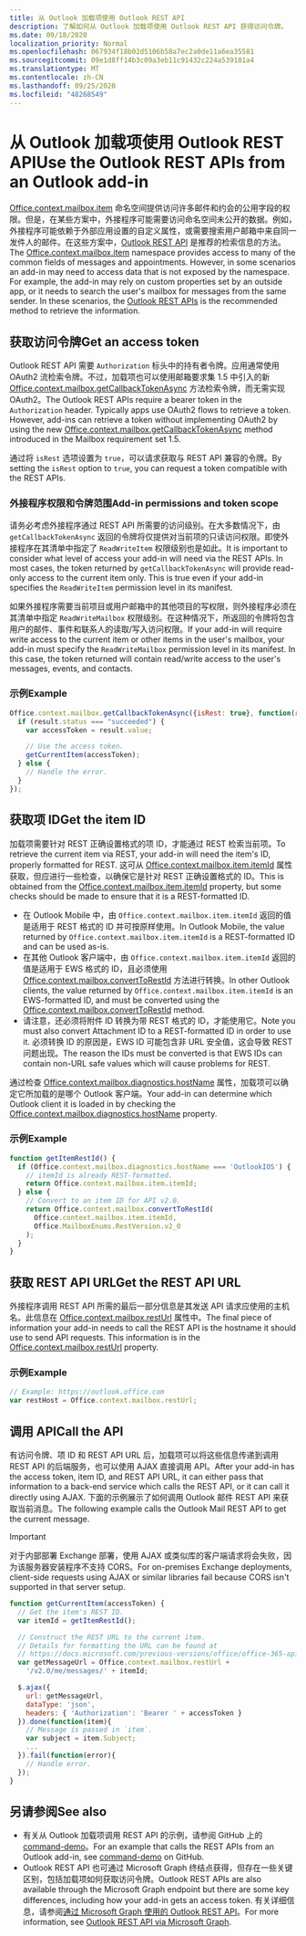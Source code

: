 ```yaml
---
title: 从 Outlook 加载项使用 Outlook REST API
description: 了解如何从 Outlook 加载项使用 Outlook REST API 获得访问令牌。
ms.date: 09/18/2020
localization_priority: Normal
ms.openlocfilehash: 067934f18b02d5106b58a7ec2a0de11a6ea35581
ms.sourcegitcommit: 09e1d8ff14b3c09a3eb11c91432c224a539181a4
ms.translationtype: MT
ms.contentlocale: zh-CN
ms.lasthandoff: 09/25/2020
ms.locfileid: "48268549"
---
```

# <a name="use-the-outlook-rest-apis-from-an-outlook-add-in"></a><span data-ttu-id="10309-103">从 Outlook 加载项使用 Outlook REST API</span><span class="sxs-lookup"><span data-stu-id="10309-103">Use the Outlook REST APIs from an Outlook add-in</span></span>

<span data-ttu-id="10309-p101">[Office.context.mailbox.item](../reference/objectmodel/preview-requirement-set/office.context.mailbox.item.md) 命名空间提供访问许多邮件和约会的公用字段的权限。但是，在某些方案中，外接程序可能需要访问命名空间未公开的数据。例如，外接程序可能依赖于外部应用设置的自定义属性，或需要搜索用户邮箱中来自同一发件人的邮件。在这些方案中，[Outlook REST API](/outlook/rest/index) 是推荐的检索信息的方法。</span><span class="sxs-lookup"><span data-stu-id="10309-p101">The [Office.context.mailbox.item](../reference/objectmodel/preview-requirement-set/office.context.mailbox.item.md) namespace provides access to many of the common fields of messages and appointments. However, in some scenarios an add-in may need to access data that is not exposed by the namespace. For example, the add-in may rely on custom properties set by an outside app, or it needs to search the user's mailbox for messages from the same sender. In these scenarios, the [Outlook REST APIs](/outlook/rest/index) is the recommended method to retrieve the information.</span></span>

## <a name="get-an-access-token"></a><span data-ttu-id="10309-108">获取访问令牌</span><span class="sxs-lookup"><span data-stu-id="10309-108">Get an access token</span></span>

<span data-ttu-id="10309-p102">Outlook REST API 需要 `Authorization` 标头中的持有者令牌。应用通常使用 OAuth2 流检索令牌。不过，加载项也可以使用邮箱要求集 1.5 中引入的新 [Office.context.mailbox.getCallbackTokenAsync](../reference/objectmodel/preview-requirement-set/office.context.mailbox.md#methods) 方法检索令牌，而无需实现 OAuth2。</span><span class="sxs-lookup"><span data-stu-id="10309-p102">The Outlook REST APIs require a bearer token in the `Authorization` header. Typically apps use OAuth2 flows to retrieve a token. However, add-ins can retrieve a token without implementing OAuth2 by using the new [Office.context.mailbox.getCallbackTokenAsync](../reference/objectmodel/preview-requirement-set/office.context.mailbox.md#methods) method introduced in the Mailbox requirement set 1.5.</span></span>

<span data-ttu-id="10309-112">通过将 `isRest` 选项设置为 `true`，可以请求获取与 REST API 兼容的令牌。</span><span class="sxs-lookup"><span data-stu-id="10309-112">By setting the `isRest` option to `true`, you can request a token compatible with the REST APIs.</span></span>

### <a name="add-in-permissions-and-token-scope"></a><span data-ttu-id="10309-113">外接程序权限和令牌范围</span><span class="sxs-lookup"><span data-stu-id="10309-113">Add-in permissions and token scope</span></span>

<span data-ttu-id="10309-p103">请务必考虑外接程序通过 REST API 所需要的访问级别。在大多数情况下，由 `getCallbackTokenAsync` 返回的令牌将仅提供对当前项的只读访问权限。即使外接程序在其清单中指定了 `ReadWriteItem` 权限级别也是如此。</span><span class="sxs-lookup"><span data-stu-id="10309-p103">It is important to consider what level of access your add-in will need via the REST APIs. In most cases, the token returned by `getCallbackTokenAsync` will provide read-only access to the current item only. This is true even if your add-in specifies the `ReadWriteItem` permission level in its manifest.</span></span>

<span data-ttu-id="10309-p104">如果外接程序需要当前项目或用户邮箱中的其他项目的写权限，则外接程序必须在其清单中指定 `ReadWriteMailbox` 权限级别。在这种情况下，所返回的令牌将包含用户的邮件、事件和联系人的读取/写入访问权限。</span><span class="sxs-lookup"><span data-stu-id="10309-p104">If your add-in will require write access to the current item or other items in the user's mailbox, your add-in must specify the `ReadWriteMailbox` permission level in its manifest. In this case, the token returned will contain read/write access to the user's messages, events, and contacts.</span></span>

### <a name="example"></a><span data-ttu-id="10309-119">示例</span><span class="sxs-lookup"><span data-stu-id="10309-119">Example</span></span>

```js
Office.context.mailbox.getCallbackTokenAsync({isRest: true}, function(result){
  if (result.status === "succeeded") {
    var accessToken = result.value;

    // Use the access token.
    getCurrentItem(accessToken);
  } else {
    // Handle the error.
  }
});
```

## <a name="get-the-item-id"></a><span data-ttu-id="10309-120">获取项 ID</span><span class="sxs-lookup"><span data-stu-id="10309-120">Get the item ID</span></span>

<span data-ttu-id="10309-121">加载项需要针对 REST 正确设置格式的项 ID，才能通过 REST 检索当前项。</span><span class="sxs-lookup"><span data-stu-id="10309-121">To retrieve the current item via REST, your add-in will need the item's ID, properly formatted for REST.</span></span> <span data-ttu-id="10309-122">这可从 [Office.context.mailbox.item.itemId](../reference/objectmodel/preview-requirement-set/office.context.mailbox.item.md#properties) 属性获取，但应进行一些检查，以确保它是针对 REST 正确设置格式的 ID。</span><span class="sxs-lookup"><span data-stu-id="10309-122">This is obtained from the [Office.context.mailbox.item.itemId](../reference/objectmodel/preview-requirement-set/office.context.mailbox.item.md#properties) property, but some checks should be made to ensure that it is a REST-formatted ID.</span></span>

- <span data-ttu-id="10309-123">在 Outlook Mobile 中，由 `Office.context.mailbox.item.itemId` 返回的值是适用于 REST 格式的 ID 并可按原样使用。</span><span class="sxs-lookup"><span data-stu-id="10309-123">In Outlook Mobile, the value returned by `Office.context.mailbox.item.itemId` is a REST-formatted ID and can be used as-is.</span></span>
- <span data-ttu-id="10309-124">在其他 Outlook 客户端中，由 `Office.context.mailbox.item.itemId` 返回的值是适用于 EWS 格式的 ID，且必须使用 [Office.context.mailbox.convertToRestId](../reference/objectmodel/preview-requirement-set/office.context.mailbox.md#methods) 方法进行转换。</span><span class="sxs-lookup"><span data-stu-id="10309-124">In other Outlook clients, the value returned by `Office.context.mailbox.item.itemId` is an EWS-formatted ID, and must be converted using the [Office.context.mailbox.convertToRestId](../reference/objectmodel/preview-requirement-set/office.context.mailbox.md#methods) method.</span></span>
- <span data-ttu-id="10309-125">请注意，还必须将附件 ID 转换为带 REST 格式的 ID，才能使用它。</span><span class="sxs-lookup"><span data-stu-id="10309-125">Note you must also convert Attachment ID to a REST-formatted ID in order to use it.</span></span> <span data-ttu-id="10309-126">必须转换 ID 的原因是，EWS ID 可能包含非 URL 安全值，这会导致 REST 问题出现。</span><span class="sxs-lookup"><span data-stu-id="10309-126">The reason the IDs must be converted is that EWS IDs can contain non-URL safe values which will cause problems for REST.</span></span>

<span data-ttu-id="10309-127">通过检查 [Office.context.mailbox.diagnostics.hostName](/javascript/api/outlook/office.diagnostics#hostname) 属性，加载项可以确定它所加载的是哪个 Outlook 客户端。</span><span class="sxs-lookup"><span data-stu-id="10309-127">Your add-in can determine which Outlook client it is loaded in by checking the [Office.context.mailbox.diagnostics.hostName](/javascript/api/outlook/office.diagnostics#hostname) property.</span></span>

### <a name="example"></a><span data-ttu-id="10309-128">示例</span><span class="sxs-lookup"><span data-stu-id="10309-128">Example</span></span>

```js
function getItemRestId() {
  if (Office.context.mailbox.diagnostics.hostName === 'OutlookIOS') {
    // itemId is already REST-formatted.
    return Office.context.mailbox.item.itemId;
  } else {
    // Convert to an item ID for API v2.0.
    return Office.context.mailbox.convertToRestId(
      Office.context.mailbox.item.itemId,
      Office.MailboxEnums.RestVersion.v2_0
    );
  }
}
```

## <a name="get-the-rest-api-url"></a><span data-ttu-id="10309-129">获取 REST API URL</span><span class="sxs-lookup"><span data-stu-id="10309-129">Get the REST API URL</span></span>

<span data-ttu-id="10309-p107">外接程序调用 REST API 所需的最后一部分信息是其发送 API 请求应使用的主机名。此信息在 [Office.context.mailbox.restUrl](../reference/objectmodel/preview-requirement-set/office.context.mailbox.md#properties) 属性中。</span><span class="sxs-lookup"><span data-stu-id="10309-p107">The final piece of information your add-in needs to call the REST API is the hostname it should use to send API requests. This information is in the [Office.context.mailbox.restUrl](../reference/objectmodel/preview-requirement-set/office.context.mailbox.md#properties) property.</span></span>

### <a name="example"></a><span data-ttu-id="10309-132">示例</span><span class="sxs-lookup"><span data-stu-id="10309-132">Example</span></span>

```js
// Example: https://outlook.office.com
var restHost = Office.context.mailbox.restUrl;
```

## <a name="call-the-api"></a><span data-ttu-id="10309-133">调用 API</span><span class="sxs-lookup"><span data-stu-id="10309-133">Call the API</span></span>

<span data-ttu-id="10309-134">有访问令牌、项 ID 和 REST API URL 后，加载项可以将这些信息传递到调用 REST API 的后端服务，也可以使用 AJAX 直接调用 API。</span><span class="sxs-lookup"><span data-stu-id="10309-134">After your add-in has the access token, item ID, and REST API URL, it can either pass that information to a back-end service which calls the REST API, or it can call it directly using AJAX.</span></span> <span data-ttu-id="10309-135">下面的示例展示了如何调用 Outlook 邮件 REST API 来获取当前消息。</span><span class="sxs-lookup"><span data-stu-id="10309-135">The following example calls the Outlook Mail REST API to get the current message.</span></span>

> [!IMPORTANT]
> <span data-ttu-id="10309-136">对于内部部署 Exchange 部署，使用 AJAX 或类似库的客户端请求将会失败，因为该服务器安装程序不支持 CORS。</span><span class="sxs-lookup"><span data-stu-id="10309-136">For on-premises Exchange deployments, client-side requests using AJAX or similar libraries fail because CORS isn't supported in that server setup.</span></span>

```js
function getCurrentItem(accessToken) {
  // Get the item's REST ID.
  var itemId = getItemRestId();

  // Construct the REST URL to the current item.
  // Details for formatting the URL can be found at
  // https://docs.microsoft.com/previous-versions/office/office-365-api/api/version-2.0/mail-rest-operations#get-messages.
  var getMessageUrl = Office.context.mailbox.restUrl +
    '/v2.0/me/messages/' + itemId;

  $.ajax({
    url: getMessageUrl,
    dataType: 'json',
    headers: { 'Authorization': 'Bearer ' + accessToken }
  }).done(function(item){
    // Message is passed in `item`.
    var subject = item.Subject;
    ...
  }).fail(function(error){
    // Handle error.
  });
}
```

## <a name="see-also"></a><span data-ttu-id="10309-137">另请参阅</span><span class="sxs-lookup"><span data-stu-id="10309-137">See also</span></span>

- <span data-ttu-id="10309-138">有关从 Outlook 加载项调用 REST API 的示例，请参阅 GitHub 上的 [command-demo](https://github.com/OfficeDev/outlook-add-in-command-demo)。</span><span class="sxs-lookup"><span data-stu-id="10309-138">For an example that calls the REST APIs from an Outlook add-in, see [command-demo](https://github.com/OfficeDev/outlook-add-in-command-demo) on GitHub.</span></span>
- <span data-ttu-id="10309-139">Outlook REST API 也可通过 Microsoft Graph 终结点获得，但存在一些关键区别，包括加载项如何获取访问令牌。</span><span class="sxs-lookup"><span data-stu-id="10309-139">Outlook REST APIs are also available through the Microsoft Graph endpoint but there are some key differences, including how your add-in gets an access token.</span></span> <span data-ttu-id="10309-140">有关详细信息，请参阅[通过 Microsoft Graph 使用的 Outlook REST API](/outlook/rest/index#outlook-rest-api-via-microsoft-graph)。</span><span class="sxs-lookup"><span data-stu-id="10309-140">For more information, see [Outlook REST API via Microsoft Graph](/outlook/rest/index#outlook-rest-api-via-microsoft-graph).</span></span>